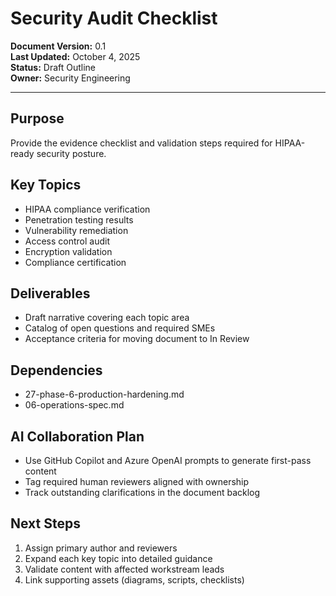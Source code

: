 # Security Audit Checklist

**Document Version:** 0.1  
**Last Updated:** October 4, 2025  
**Status:** Draft Outline  
**Owner:** Security Engineering

---

## Purpose

Provide the evidence checklist and validation steps required for HIPAA-ready security posture.

## Key Topics

- HIPAA compliance verification
- Penetration testing results
- Vulnerability remediation
- Access control audit
- Encryption validation
- Compliance certification

## Deliverables

- Draft narrative covering each topic area
- Catalog of open questions and required SMEs
- Acceptance criteria for moving document to In Review

## Dependencies

- 27-phase-6-production-hardening.md
- 06-operations-spec.md

## AI Collaboration Plan

- Use GitHub Copilot and Azure OpenAI prompts to generate first-pass content
- Tag required human reviewers aligned with ownership
- Track outstanding clarifications in the document backlog

## Next Steps

1. Assign primary author and reviewers
2. Expand each key topic into detailed guidance
3. Validate content with affected workstream leads
4. Link supporting assets (diagrams, scripts, checklists)
